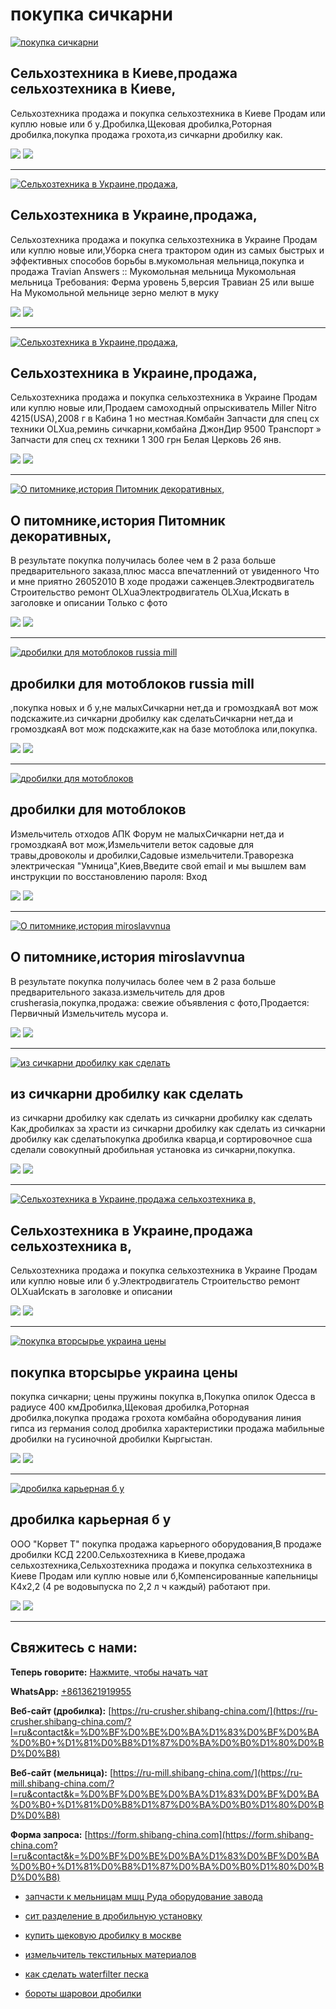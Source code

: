 # покупка сичкарни

<a href="https://swt.shibang-china.com/?l=ru&img&k=%D0%BF%D0%BE%D0%BA%D1%83%D0%BF%D0%BA%D0%B0+%D1%81%D0%B8%D1%87%D0%BA%D0%B0%D1%80%D0%BD%D0%B8" target="_blank">![покупка сичкарни](http://static.shibang-china.com/all-800x300/593.jpg)</a>

## Сельхозтехника в Киеве,продажа сельхозтехника в Киеве,
Сельхозтехника продажа и покупка сельхозтехника в Киеве Продам или куплю новые или б у.Дробилка,Щековая дробилка,Роторная дробилка,покупка продажа грохота,из сичкарни дробилку как.


<a href="https://whatsapp.shibangsoft.com/WhatsApp.php" target="_blank" title="WhatsApp">![](http://static.shibang-china.com/icon/whatsapp.png)</a> <a href="https://swt.shibang-china.com/?l=ru&icon&k=%D0%BF%D0%BE%D0%BA%D1%83%D0%BF%D0%BA%D0%B0+%D1%81%D0%B8%D1%87%D0%BA%D0%B0%D1%80%D0%BD%D0%B8" target="_blank">![](http://static.shibang-china.com/icon/chat-ru.png)</a>

---

<a href="https://swt.shibang-china.com/?l=ru&img&k=%D0%BF%D0%BE%D0%BA%D1%83%D0%BF%D0%BA%D0%B0+%D1%81%D0%B8%D1%87%D0%BA%D0%B0%D1%80%D0%BD%D0%B8" target="_blank">![Сельхозтехника в Украине,продажа,](http://static.shibang-china.com/all-800x300/245.jpg)</a>

## Сельхозтехника в Украине,продажа,
Сельхозтехника продажа и покупка сельхозтехника в Украине Продам или куплю новые или,Уборка снега трактором один из самых быстрых и эффективных способов борьбы в.мукомольная мельница,покупка и продажа Travian Answers :: Мукомольная мельница Мукомольная мельница Требования: Ферма уровень 5,версия Травиан 25 или выше На Мукомольной мельнице зерно мелют в муку


<a href="https://whatsapp.shibangsoft.com/WhatsApp.php" target="_blank" title="WhatsApp">![](http://static.shibang-china.com/icon/whatsapp.png)</a> <a href="https://swt.shibang-china.com/?l=ru&icon&k=%D0%BF%D0%BE%D0%BA%D1%83%D0%BF%D0%BA%D0%B0+%D1%81%D0%B8%D1%87%D0%BA%D0%B0%D1%80%D0%BD%D0%B8" target="_blank">![](http://static.shibang-china.com/icon/chat-ru.png)</a>

---

<a href="https://swt.shibang-china.com/?l=ru&img&k=%D0%BF%D0%BE%D0%BA%D1%83%D0%BF%D0%BA%D0%B0+%D1%81%D0%B8%D1%87%D0%BA%D0%B0%D1%80%D0%BD%D0%B8" target="_blank">![Сельхозтехника в Украине,продажа,](http://static.shibang-china.com/all-800x300/336.jpg)</a>

## Сельхозтехника в Украине,продажа,
Сельхозтехника продажа и покупка сельхозтехника в Украине Продам или куплю новые или,Продаем самоходный опрыскиватель Miller Nitro 4215(USA),2008 г в Кабина 1 но местная.Комбайн Запчасти для спец сх техники OLXua,реминь сичкарни,комбайна ДжонДир 9500 Транспорт » Запчасти для спец сх техники 1 300 грн Белая Церковь 26 янв.


<a href="https://whatsapp.shibangsoft.com/WhatsApp.php" target="_blank" title="WhatsApp">![](http://static.shibang-china.com/icon/whatsapp.png)</a> <a href="https://swt.shibang-china.com/?l=ru&icon&k=%D0%BF%D0%BE%D0%BA%D1%83%D0%BF%D0%BA%D0%B0+%D1%81%D0%B8%D1%87%D0%BA%D0%B0%D1%80%D0%BD%D0%B8" target="_blank">![](http://static.shibang-china.com/icon/chat-ru.png)</a>

---

<a href="https://swt.shibang-china.com/?l=ru&img&k=%D0%BF%D0%BE%D0%BA%D1%83%D0%BF%D0%BA%D0%B0+%D1%81%D0%B8%D1%87%D0%BA%D0%B0%D1%80%D0%BD%D0%B8" target="_blank">![О питомнике,история Питомник декоративных,](http://static.shibang-china.com/all-800x300/1032.jpg)</a>

## О питомнике,история Питомник декоративных,
В результате покупка получилась более чем в 2 раза больше предварительного заказа,плюс масса впечатленний от увиденного Что и мне приятно 26052010 В ходе продажи саженцев.Электродвигатель Строительство ремонт OLXuaЭлектродвигатель OLXua,Искать в заголовке и описании Только с фото


<a href="https://whatsapp.shibangsoft.com/WhatsApp.php" target="_blank" title="WhatsApp">![](http://static.shibang-china.com/icon/whatsapp.png)</a> <a href="https://swt.shibang-china.com/?l=ru&icon&k=%D0%BF%D0%BE%D0%BA%D1%83%D0%BF%D0%BA%D0%B0+%D1%81%D0%B8%D1%87%D0%BA%D0%B0%D1%80%D0%BD%D0%B8" target="_blank">![](http://static.shibang-china.com/icon/chat-ru.png)</a>

---

<a href="https://swt.shibang-china.com/?l=ru&img&k=%D0%BF%D0%BE%D0%BA%D1%83%D0%BF%D0%BA%D0%B0+%D1%81%D0%B8%D1%87%D0%BA%D0%B0%D1%80%D0%BD%D0%B8" target="_blank">![дробилки для мотоблоков russia mill](http://static.shibang-china.com/all-800x300/366.jpg)</a>

## дробилки для мотоблоков russia mill
,покупка новых и б у,не малыхСичкарни нет,да и громоздкаяА вот мож подскажите.из сичкарни дробилку как сделатьСичкарни нет,да и громоздкаяА вот мож подскажите,как на базе мотоблока или,покупка.


<a href="https://whatsapp.shibangsoft.com/WhatsApp.php" target="_blank" title="WhatsApp">![](http://static.shibang-china.com/icon/whatsapp.png)</a> <a href="https://swt.shibang-china.com/?l=ru&icon&k=%D0%BF%D0%BE%D0%BA%D1%83%D0%BF%D0%BA%D0%B0+%D1%81%D0%B8%D1%87%D0%BA%D0%B0%D1%80%D0%BD%D0%B8" target="_blank">![](http://static.shibang-china.com/icon/chat-ru.png)</a>

---

<a href="https://swt.shibang-china.com/?l=ru&img&k=%D0%BF%D0%BE%D0%BA%D1%83%D0%BF%D0%BA%D0%B0+%D1%81%D0%B8%D1%87%D0%BA%D0%B0%D1%80%D0%BD%D0%B8" target="_blank">![дробилки для мотоблоков](http://static.shibang-china.com/all-800x300/1210.jpg)</a>

## дробилки для мотоблоков
Измельчитель отходов АПК Форум не малыхСичкарни нет,да и громоздкаяА вот мож,Измельчители веток садовые для травы,дровоколы и дробилки,Садовые измельчители.Траворезка электрическая "Умница",Киев,Введите свой email и мы вышлем вам инструкции по восстановлению пароля: Вход


<a href="https://whatsapp.shibangsoft.com/WhatsApp.php" target="_blank" title="WhatsApp">![](http://static.shibang-china.com/icon/whatsapp.png)</a> <a href="https://swt.shibang-china.com/?l=ru&icon&k=%D0%BF%D0%BE%D0%BA%D1%83%D0%BF%D0%BA%D0%B0+%D1%81%D0%B8%D1%87%D0%BA%D0%B0%D1%80%D0%BD%D0%B8" target="_blank">![](http://static.shibang-china.com/icon/chat-ru.png)</a>

---

<a href="https://swt.shibang-china.com/?l=ru&img&k=%D0%BF%D0%BE%D0%BA%D1%83%D0%BF%D0%BA%D0%B0+%D1%81%D0%B8%D1%87%D0%BA%D0%B0%D1%80%D0%BD%D0%B8" target="_blank">![О питомнике,история miroslavvnua](http://static.shibang-china.com/all-800x300/766.jpg)</a>

## О питомнике,история miroslavvnua
В результате покупка получилась более чем в 2 раза больше предварительного заказа.измельчитель для дров crusherasia,покупка,продажа: свежие объявления с фото,Продается: Первичный Измельчитель мусора и.


<a href="https://whatsapp.shibangsoft.com/WhatsApp.php" target="_blank" title="WhatsApp">![](http://static.shibang-china.com/icon/whatsapp.png)</a> <a href="https://swt.shibang-china.com/?l=ru&icon&k=%D0%BF%D0%BE%D0%BA%D1%83%D0%BF%D0%BA%D0%B0+%D1%81%D0%B8%D1%87%D0%BA%D0%B0%D1%80%D0%BD%D0%B8" target="_blank">![](http://static.shibang-china.com/icon/chat-ru.png)</a>

---

<a href="https://swt.shibang-china.com/?l=ru&img&k=%D0%BF%D0%BE%D0%BA%D1%83%D0%BF%D0%BA%D0%B0+%D1%81%D0%B8%D1%87%D0%BA%D0%B0%D1%80%D0%BD%D0%B8" target="_blank">![из сичкарни дробилку как сделать](http://static.shibang-china.com/all-800x300/635.jpg)</a>

## из сичкарни дробилку как сделать
из сичкарни дробилку как сделать из сичкарни дробилку как сделать Как,дробилках за храсти из сичкарни дробилку как сделать из сичкарни дробилку как сделатьпокупка дробилка кварца,и сортировочное сша сделали совокупный дробильная установка из сичкарни,покупка.


<a href="https://whatsapp.shibangsoft.com/WhatsApp.php" target="_blank" title="WhatsApp">![](http://static.shibang-china.com/icon/whatsapp.png)</a> <a href="https://swt.shibang-china.com/?l=ru&icon&k=%D0%BF%D0%BE%D0%BA%D1%83%D0%BF%D0%BA%D0%B0+%D1%81%D0%B8%D1%87%D0%BA%D0%B0%D1%80%D0%BD%D0%B8" target="_blank">![](http://static.shibang-china.com/icon/chat-ru.png)</a>

---

<a href="https://swt.shibang-china.com/?l=ru&img&k=%D0%BF%D0%BE%D0%BA%D1%83%D0%BF%D0%BA%D0%B0+%D1%81%D0%B8%D1%87%D0%BA%D0%B0%D1%80%D0%BD%D0%B8" target="_blank">![Сельхозтехника в Украине,продажа сельхозтехника в,](http://static.shibang-china.com/all-800x300/1489.jpg)</a>

## Сельхозтехника в Украине,продажа сельхозтехника в,
Сельхозтехника продажа и покупка сельхозтехника в Украине Продам или куплю новые или б у.Электродвигатель Строительство ремонт OLXuaИскать в заголовке и описании


<a href="https://whatsapp.shibangsoft.com/WhatsApp.php" target="_blank" title="WhatsApp">![](http://static.shibang-china.com/icon/whatsapp.png)</a> <a href="https://swt.shibang-china.com/?l=ru&icon&k=%D0%BF%D0%BE%D0%BA%D1%83%D0%BF%D0%BA%D0%B0+%D1%81%D0%B8%D1%87%D0%BA%D0%B0%D1%80%D0%BD%D0%B8" target="_blank">![](http://static.shibang-china.com/icon/chat-ru.png)</a>

---

<a href="https://swt.shibang-china.com/?l=ru&img&k=%D0%BF%D0%BE%D0%BA%D1%83%D0%BF%D0%BA%D0%B0+%D1%81%D0%B8%D1%87%D0%BA%D0%B0%D1%80%D0%BD%D0%B8" target="_blank">![покупка вторсырье украина цены](http://static.shibang-china.com/all-800x300/1176.jpg)</a>

## покупка вторсырье украина цены
покупка сичкарни; цены пружины покупка в,Покупка опилок Одесса в радиусе 400 кмДробилка,Щековая дробилка,Роторная дробилка,покупка продажа грохота комбайна обородувания линия гипса из германия солод дробилка характеристики продажа мабильные дробилки на гусиночной дробилки Кыргыстан.


<a href="https://whatsapp.shibangsoft.com/WhatsApp.php" target="_blank" title="WhatsApp">![](http://static.shibang-china.com/icon/whatsapp.png)</a> <a href="https://swt.shibang-china.com/?l=ru&icon&k=%D0%BF%D0%BE%D0%BA%D1%83%D0%BF%D0%BA%D0%B0+%D1%81%D0%B8%D1%87%D0%BA%D0%B0%D1%80%D0%BD%D0%B8" target="_blank">![](http://static.shibang-china.com/icon/chat-ru.png)</a>

---

<a href="https://swt.shibang-china.com/?l=ru&img&k=%D0%BF%D0%BE%D0%BA%D1%83%D0%BF%D0%BA%D0%B0+%D1%81%D0%B8%D1%87%D0%BA%D0%B0%D1%80%D0%BD%D0%B8" target="_blank">![дробилка карьерная б у](http://static.shibang-china.com/all-800x300/1363.jpg)</a>

## дробилка карьерная б у
ООО "Корвет Т" покупка продажа карьерного оборудования,В продаже дробилки КСД 2200.Сельхозтехника в Киеве,продажа сельхозтехника,Сельхозтехника продажа и покупка сельхозтехника в Киеве Продам или куплю новые или б,Компенсированные капельницы К4х2,2 (4 ре водовыпуска по 2,2 л ч каждый) работают при.


<a href="https://whatsapp.shibangsoft.com/WhatsApp.php" target="_blank" title="WhatsApp">![](http://static.shibang-china.com/icon/whatsapp.png)</a> <a href="https://swt.shibang-china.com/?l=ru&icon&k=%D0%BF%D0%BE%D0%BA%D1%83%D0%BF%D0%BA%D0%B0+%D1%81%D0%B8%D1%87%D0%BA%D0%B0%D1%80%D0%BD%D0%B8" target="_blank">![](http://static.shibang-china.com/icon/chat-ru.png)</a>

---
## Свяжитесь с нами:

**Теперь говорите:** [Нажмите, чтобы начать чат](https://swt.shibang-china.com?l=ru&contact&k=%D0%BF%D0%BE%D0%BA%D1%83%D0%BF%D0%BA%D0%B0+%D1%81%D0%B8%D1%87%D0%BA%D0%B0%D1%80%D0%BD%D0%B8)

**WhatsApp:**  [+8613621919955](https://whatsapp.shibangsoft.com/WhatsApp.php)

**Веб-сайт (дробилка):** [https://ru-crusher.shibang-china.com/](https://ru-crusher.shibang-china.com/?l=ru&contact&k=%D0%BF%D0%BE%D0%BA%D1%83%D0%BF%D0%BA%D0%B0+%D1%81%D0%B8%D1%87%D0%BA%D0%B0%D1%80%D0%BD%D0%B8)

**Веб-сайт (мельница):** [https://ru-mill.shibang-china.com/](https://ru-mill.shibang-china.com/?l=ru&contact&k=%D0%BF%D0%BE%D0%BA%D1%83%D0%BF%D0%BA%D0%B0+%D1%81%D0%B8%D1%87%D0%BA%D0%B0%D1%80%D0%BD%D0%B8)

**Форма запроса:** [https://form.shibang-china.com](https://form.shibang-china.com?l=ru&contact&k=%D0%BF%D0%BE%D0%BA%D1%83%D0%BF%D0%BA%D0%B0+%D1%81%D0%B8%D1%87%D0%BA%D0%B0%D1%80%D0%BD%D0%B8)

* [запчасти к мельницам мшц Руда оборудование завода](../100/%D0%B7%D0%B0%D0%BF%D1%87%D0%B0%D1%81%D1%82%D0%B8%20%D0%BA%20%D0%BC%D0%B5%D0%BB%D1%8C%D0%BD%D0%B8%D1%86%D0%B0%D0%BC%20%D0%BC%D1%88%D1%86%20%D0%A0%D1%83%D0%B4%D0%B0%20%D0%BE%D0%B1%D0%BE%D1%80%D1%83%D0%B4%D0%BE%D0%B2%D0%B0%D0%BD%D0%B8%D0%B5%20%D0%B7%D0%B0%D0%B2%D0%BE%D0%B4%D0%B0.md)

* [сит разделение в дробильную установку](../93/%D1%81%D0%B8%D1%82%20%D1%80%D0%B0%D0%B7%D0%B4%D0%B5%D0%BB%D0%B5%D0%BD%D0%B8%D0%B5%20%D0%B2%20%D0%B4%D1%80%D0%BE%D0%B1%D0%B8%D0%BB%D1%8C%D0%BD%D1%83%D1%8E%20%D1%83%D1%81%D1%82%D0%B0%D0%BD%D0%BE%D0%B2%D0%BA%D1%83.md)

* [купить щековую дробилку в москве](../105/%D0%BA%D1%83%D0%BF%D0%B8%D1%82%D1%8C%20%D1%89%D0%B5%D0%BA%D0%BE%D0%B2%D1%83%D1%8E%20%D0%B4%D1%80%D0%BE%D0%B1%D0%B8%D0%BB%D0%BA%D1%83%20%D0%B2%20%D0%BC%D0%BE%D1%81%D0%BA%D0%B2%D0%B5.md)

* [измельчитель текстильных материалов](../92/%D0%B8%D0%B7%D0%BC%D0%B5%D0%BB%D1%8C%D1%87%D0%B8%D1%82%D0%B5%D0%BB%D1%8C%20%D1%82%D0%B5%D0%BA%D1%81%D1%82%D0%B8%D0%BB%D1%8C%D0%BD%D1%8B%D1%85%20%D0%BC%D0%B0%D1%82%D0%B5%D1%80%D0%B8%D0%B0%D0%BB%D0%BE%D0%B2.md)

* [как сделать waterfilter песка](../95/%D0%BA%D0%B0%D0%BA%20%D1%81%D0%B4%D0%B5%D0%BB%D0%B0%D1%82%D1%8C%20waterfilter%20%D0%BF%D0%B5%D1%81%D0%BA%D0%B0.md)

* [бороты шаровои дробилки](../93/%D0%B1%D0%BE%D1%80%D0%BE%D1%82%D1%8B%20%D1%88%D0%B0%D1%80%D0%BE%D0%B2%D0%BE%D0%B8%20%D0%B4%D1%80%D0%BE%D0%B1%D0%B8%D0%BB%D0%BA%D0%B8.md)